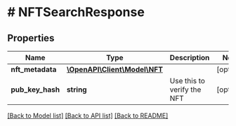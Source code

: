 # # NFTSearchResponse

## Properties

Name | Type | Description | Notes
------------ | ------------- | ------------- | -------------
**nft_metadata** | [**\OpenAPI\Client\Model\NFT**](NFT.md) |  | [optional]
**pub_key_hash** | **string** | Use this to verify the NFT | [optional]

[[Back to Model list]](../../README.md#models) [[Back to API list]](../../README.md#endpoints) [[Back to README]](../../README.md)
